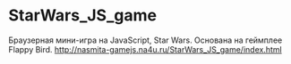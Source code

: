 # StarWars_JS_game
Браузерная мини-игра на JavaScript, Star Wars. Основана на геймплее Flappy Bird.
http://nasmita-gamejs.na4u.ru/StarWars_JS_game/index.html
